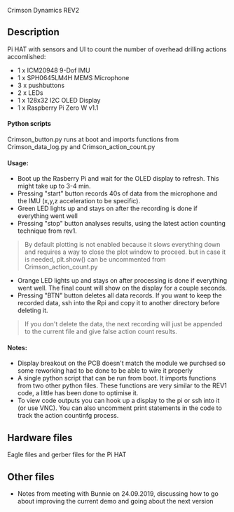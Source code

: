 Crimson Dynamics REV2

## Description
Pi HAT with sensors and UI to count the number of overhead drilling actions accomlished:
- 1 x ICM20948 9-Dof IMU 
- 1 x SPH0645LM4H MEMS Microphone
- 3 x pushbuttons
- 2 x LEDs
- 1 x 128x32 I2C OLED Display 
- 1 x Raspberry Pi Zero W v1.1

#### Python scripts
Crimson_button.py runs at boot and imports functions from Crimson_data_log.py and Crimson_action_count.py

#### Usage:
- Boot up the Rasberry Pi and wait for the OLED display to refresh. This might take up to 3-4 min.  
- Pressing "start" button records 40s of data from the microphone and the IMU (x,y,z acceleration to be specific). 
- Green LED lights up and stays on after the recording is done if everything went well 
- Pressing "stop" button analyses results, using the latest action counting technique from rev1.
> By default plotting is not enabled because it slows everything down and requires a way to close the plot window to proceed. but in case it is needed, plt.show() can be uncommented from Crimson_action_count.py
- Orange LED lights up and stays on after processing is done if everything went well. The final count will show on the display for a couple seconds. 
- Pressing "BTN" button deletes all data records. If you want to keep the recorded data, ssh into the Rpi and copy it to another directory before deleting it. 
> If you don't delete the data, the next recording will just be appended to the current file and give false action count results. 

#### Notes: 
- Display breakout on the PCB doesn't match the module we purchsed so some reworking had to be done to be able to wire it properly 
- A single python script that can be run from boot. It imports functions from two other python files. These functions are very similar to the REV1 code, a little has been done to optimise it. 
- To view code outputs you can hook up a display to the pi or ssh into it (or use VNC). You can also uncomment print statements in the code to track the action countinfg process. 

## Hardware files
Eagle files and gerber files for the Pi HAT

## Other files
* Notes from meeting with Bunnie on 24.09.2019, discussing how to go about improving the current demo and going about the next version 
